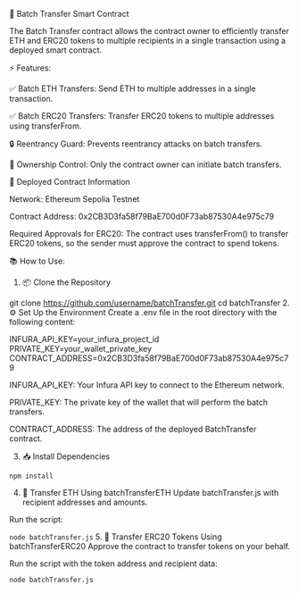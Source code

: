 🚀 Batch Transfer Smart Contract

The Batch Transfer contract allows the contract owner to efficiently transfer ETH and ERC20 tokens to multiple recipients in a single transaction using a deployed smart contract.

⚡️ Features:

✅ Batch ETH Transfers: Send ETH to multiple addresses in a single transaction.

✅ Batch ERC20 Transfers: Transfer ERC20 tokens to multiple addresses using transferFrom.

🔒 Reentrancy Guard: Prevents reentrancy attacks on batch transfers.

👑 Ownership Control: Only the contract owner can initiate batch transfers.

📄 Deployed Contract Information

Network: Ethereum Sepolia Testnet

Contract Address: 0x2CB3D3fa58f79BaE700d0F73ab87530A4e975c79

Required Approvals for ERC20:
The contract uses transferFrom() to transfer ERC20 tokens, so the sender must approve the contract to spend tokens.

📚 How to Use:
1. 📦 Clone the Repository

git clone https://github.com/username/batchTransfer.git
cd batchTransfer
2. ⚙️ Set Up the Environment
Create a .env file in the root directory with the following content:

INFURA_API_KEY=your_infura_project_id
PRIVATE_KEY=your_wallet_private_key
CONTRACT_ADDRESS=0x2CB3D3fa58f79BaE700d0F73ab87530A4e975c79

INFURA_API_KEY: Your Infura API key to connect to the Ethereum network.

PRIVATE_KEY: The private key of the wallet that will perform the batch transfers.

CONTRACT_ADDRESS: The address of the deployed BatchTransfer contract.

3. 📥 Install Dependencies

```npm install```

4. 💸 Transfer ETH Using batchTransferETH
Update batchTransfer.js with recipient addresses and amounts.

Run the script:

```node batchTransfer.js```
5. 🎁 Transfer ERC20 Tokens Using batchTransferERC20
Approve the contract to transfer tokens on your behalf.

Run the script with the token address and recipient data:


```node batchTransfer.js```
